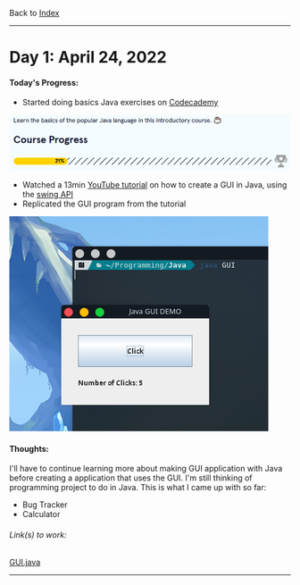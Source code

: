 Back to [Index](README.md)
____
# Day 1: April 24, 2022
#### Today's Progress:
-  Started doing basics Java exercises on [Codecademy](https://www.codecademy.com/learn/learn-java)

![JavaProgress21.png](Attachments-DOC/JavaProgress21.png)

-  Watched a 13min [YouTube tutorial](https://youtu.be/5o3fMLPY7qY) on how to create a GUI in Java, using the [swing API](https://www.javatpoint.com/java-swing)
-  Replicated the GUI program from the tutorial

![JavaGUITest.png](Attachments-DOC/JavaGUITest.png)

#### Thoughts: 
I'll have to continue learning more about making GUI application with Java before creating a application that uses the GUI.
I'm still thinking of programming project to do in Java. 
This is what I came up with so far:
- Bug Tracker
- Calculator



###### Link(s) to work:
[GUI.java](Attachments-DOC/GUI.java)
___
